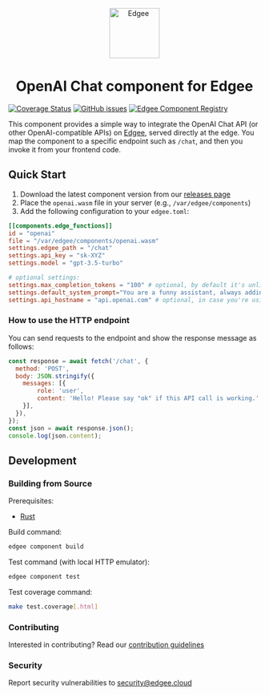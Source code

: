 <div align="center">
<p align="center">
  <a href="https://www.edgee.cloud">
    <picture>
      <source media="(prefers-color-scheme: dark)" srcset="https://cdn.edgee.cloud/img/component-dark.svg">
      <img src="https://cdn.edgee.cloud/img/component.svg" height="100" alt="Edgee">
    </picture>
  </a>
</p>
</div>

<h1 align="center">OpenAI Chat component for Edgee</h1>

[![Coverage Status](https://coveralls.io/repos/github/edgee-cloud/openai-chat-component/badge.svg)](https://coveralls.io/github/edgee-cloud/openai-chat-component)
[![GitHub issues](https://img.shields.io/github/issues/edgee-cloud/openai-chat-component.svg)](https://github.com/edgee-cloud/openai-chat-component/issues)
[![Edgee Component Registry](https://img.shields.io/badge/Edgee_Component_Registry-Public-green.svg)](https://www.edgee.cloud/edgee/openai-chat)


This component provides a simple way to integrate the OpenAI Chat API (or other OpenAI-compatible APIs) on [Edgee](https://www.edgee.cloud),
served directly at the edge. You map the component to a specific endpoint such as `/chat`, and
then you invoke it from your frontend code.


## Quick Start

1. Download the latest component version from our [releases page](../../releases)
2. Place the `openai.wasm` file in your server (e.g., `/var/edgee/components`)
3. Add the following configuration to your `edgee.toml`:

```toml
[[components.edge_functions]]
id = "openai"
file = "/var/edgee/components/openai.wasm"
settings.edgee_path = "/chat"
settings.api_key = "sk-XYZ"
settings.model = "gpt-3.5-turbo"

# optional settings:
settings.max_completion_tokens = "100" # optional, by default it's unlimited
settings.default_system_prompt="You are a funny assistant, always adding a short joke after your response." # optional, no automatic system prompt by default
settings.api_hostname = "api.openai.com" # optional, in case you're using a different OpenAI-compatible API
```

### How to use the HTTP endpoint

You can send requests to the endpoint and show the response message as follows:

```javascript
const response = await fetch('/chat', {
  method: 'POST',
  body: JSON.stringify({
    messages: [{
        role: 'user',
        content: 'Hello! Please say "ok" if this API call is working.',
    }],
  }),
});
const json = await response.json();
console.log(json.content);
```

## Development

### Building from Source
Prerequisites:
- [Rust](https://www.rust-lang.org/tools/install)

Build command:
```bash
edgee component build
```

Test command (with local HTTP emulator):
```bash
edgee component test
```

Test coverage command:
```bash
make test.coverage[.html]
```

### Contributing
Interested in contributing? Read our [contribution guidelines](./CONTRIBUTING.md)

### Security
Report security vulnerabilities to [security@edgee.cloud](mailto:security@edgee.cloud)

